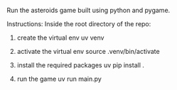 Run the asteroids game built using python and pygame.

Instructions:
Inside the root directory of the repo:

1. create the virtual env
uv venv

2. activate the virtual env
source .venv/bin/activate

3. install the required packages
uv pip install . 

4. run the game
uv run main.py
